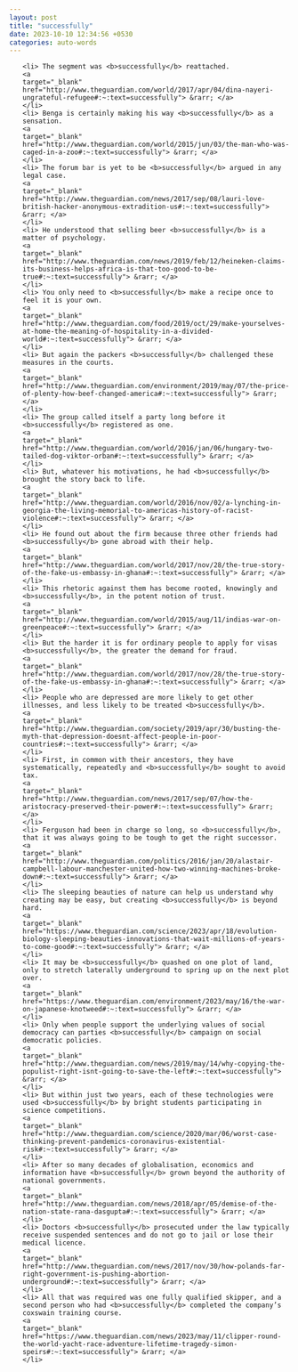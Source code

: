```yaml
---
layout: post
title: "successfully"
date: 2023-10-10 12:34:56 +0530
categories: auto-words
---
```

<ol>

    <li> The segment was <b>successfully</b> reattached.
    <a 
    target="_blank" 
    href="http://www.theguardian.com/world/2017/apr/04/dina-nayeri-ungrateful-refugee#:~:text=successfully"> &rarr; </a>
    </li>
    <li> Benga is certainly making his way <b>successfully</b> as a sensation.
    <a 
    target="_blank" 
    href="http://www.theguardian.com/world/2015/jun/03/the-man-who-was-caged-in-a-zoo#:~:text=successfully"> &rarr; </a>
    </li>
    <li> The forum bar is yet to be <b>successfully</b> argued in any legal case.
    <a 
    target="_blank" 
    href="http://www.theguardian.com/news/2017/sep/08/lauri-love-british-hacker-anonymous-extradition-us#:~:text=successfully"> &rarr; </a>
    </li>
    <li> He understood that selling beer <b>successfully</b> is a matter of psychology.
    <a 
    target="_blank" 
    href="http://www.theguardian.com/news/2019/feb/12/heineken-claims-its-business-helps-africa-is-that-too-good-to-be-true#:~:text=successfully"> &rarr; </a>
    </li>
    <li> You only need to <b>successfully</b> make a recipe once to feel it is your own.
    <a 
    target="_blank" 
    href="http://www.theguardian.com/food/2019/oct/29/make-yourselves-at-home-the-meaning-of-hospitality-in-a-divided-world#:~:text=successfully"> &rarr; </a>
    </li>
    <li> But again the packers <b>successfully</b> challenged these measures in the courts.
    <a 
    target="_blank" 
    href="http://www.theguardian.com/environment/2019/may/07/the-price-of-plenty-how-beef-changed-america#:~:text=successfully"> &rarr; </a>
    </li>
    <li> The group called itself a party long before it <b>successfully</b> registered as one.
    <a 
    target="_blank" 
    href="http://www.theguardian.com/world/2016/jan/06/hungary-two-tailed-dog-viktor-orban#:~:text=successfully"> &rarr; </a>
    </li>
    <li> But, whatever his motivations, he had <b>successfully</b> brought the story back to life.
    <a 
    target="_blank" 
    href="http://www.theguardian.com/world/2016/nov/02/a-lynching-in-georgia-the-living-memorial-to-americas-history-of-racist-violence#:~:text=successfully"> &rarr; </a>
    </li>
    <li> He found out about the firm because three other friends had <b>successfully</b> gone abroad with their help.
    <a 
    target="_blank" 
    href="http://www.theguardian.com/world/2017/nov/28/the-true-story-of-the-fake-us-embassy-in-ghana#:~:text=successfully"> &rarr; </a>
    </li>
    <li> This rhetoric against them has become rooted, knowingly and <b>successfully</b>, in the potent notion of trust.
    <a 
    target="_blank" 
    href="http://www.theguardian.com/world/2015/aug/11/indias-war-on-greenpeace#:~:text=successfully"> &rarr; </a>
    </li>
    <li> But the harder it is for ordinary people to apply for visas <b>successfully</b>, the greater the demand for fraud.
    <a 
    target="_blank" 
    href="http://www.theguardian.com/world/2017/nov/28/the-true-story-of-the-fake-us-embassy-in-ghana#:~:text=successfully"> &rarr; </a>
    </li>
    <li> People who are depressed are more likely to get other illnesses, and less likely to be treated <b>successfully</b>.
    <a 
    target="_blank" 
    href="http://www.theguardian.com/society/2019/apr/30/busting-the-myth-that-depression-doesnt-affect-people-in-poor-countries#:~:text=successfully"> &rarr; </a>
    </li>
    <li> First, in common with their ancestors, they have systematically, repeatedly and <b>successfully</b> sought to avoid tax.
    <a 
    target="_blank" 
    href="http://www.theguardian.com/news/2017/sep/07/how-the-aristocracy-preserved-their-power#:~:text=successfully"> &rarr; </a>
    </li>
    <li> Ferguson had been in charge so long, so <b>successfully</b>, that it was always going to be tough to get the right successor.
    <a 
    target="_blank" 
    href="http://www.theguardian.com/politics/2016/jan/20/alastair-campbell-labour-manchester-united-how-two-winning-machines-broke-down#:~:text=successfully"> &rarr; </a>
    </li>
    <li> The sleeping beauties of nature can help us understand why creating may be easy, but creating <b>successfully</b> is beyond hard.
    <a 
    target="_blank" 
    href="https://www.theguardian.com/science/2023/apr/18/evolution-biology-sleeping-beauties-innovations-that-wait-millions-of-years-to-come-good#:~:text=successfully"> &rarr; </a>
    </li>
    <li> It may be <b>successfully</b> quashed on one plot of land, only to stretch laterally underground to spring up on the next plot over.
    <a 
    target="_blank" 
    href="https://www.theguardian.com/environment/2023/may/16/the-war-on-japanese-knotweed#:~:text=successfully"> &rarr; </a>
    </li>
    <li> Only when people support the underlying values of social democracy can parties <b>successfully</b> campaign on social democratic policies.
    <a 
    target="_blank" 
    href="http://www.theguardian.com/news/2019/may/14/why-copying-the-populist-right-isnt-going-to-save-the-left#:~:text=successfully"> &rarr; </a>
    </li>
    <li> But within just two years, each of these technologies were used <b>successfully</b> by bright students participating in science competitions.
    <a 
    target="_blank" 
    href="http://www.theguardian.com/science/2020/mar/06/worst-case-thinking-prevent-pandemics-coronavirus-existential-risk#:~:text=successfully"> &rarr; </a>
    </li>
    <li> After so many decades of globalisation, economics and information have <b>successfully</b> grown beyond the authority of national governments.
    <a 
    target="_blank" 
    href="http://www.theguardian.com/news/2018/apr/05/demise-of-the-nation-state-rana-dasgupta#:~:text=successfully"> &rarr; </a>
    </li>
    <li> Doctors <b>successfully</b> prosecuted under the law typically receive suspended sentences and do not go to jail or lose their medical licence.
    <a 
    target="_blank" 
    href="http://www.theguardian.com/news/2017/nov/30/how-polands-far-right-government-is-pushing-abortion-underground#:~:text=successfully"> &rarr; </a>
    </li>
    <li> All that was required was one fully qualified skipper, and a second person who had <b>successfully</b> completed the company’s coxswain training course.
    <a 
    target="_blank" 
    href="https://www.theguardian.com/news/2023/may/11/clipper-round-the-world-yacht-race-adventure-lifetime-tragedy-simon-speirs#:~:text=successfully"> &rarr; </a>
    </li>